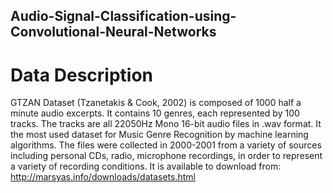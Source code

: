 ## Audio-Signal-Classification-using-Convolutional-Neural-Networks

# Data Description
GTZAN Dataset (Tzanetakis & Cook, 2002) is composed of 1000 half a minute audio excerpts. It contains 10 genres, each represented by 100 tracks. The tracks are all 22050Hz Mono 16-bit audio files in .wav format. It the most used dataset for Music Genre Recognition by machine learning algorithms. The files were collected in 2000-2001 from a variety of sources including personal CDs, radio, microphone recordings, in order to represent a variety of recording conditions. 
It is available to download from: http://marsyas.info/downloads/datasets.html

